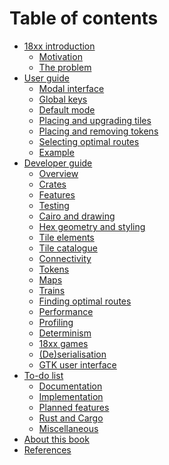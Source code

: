 # Table of contents

- [18xx introduction](./18xx_introduction.md)
  - [Motivation](./motivation.md)
  - [The problem](./problem.md)
- [User guide](./user_guide/index.md)
  - [Modal interface](./user_guide/modal.md)
  - [Global keys](./user_guide/global.md)
  - [Default mode](./user_guide/default.md)
  - [Placing and upgrading tiles](./user_guide/tile.md)
  - [Placing and removing tokens](./user_guide/tokens.md)
  - [Selecting optimal routes](./user_guide/routes.md)
  - [Example](./user_guide/example.md)
- [Developer guide](./dev_guide/index.md)
  - [Overview](./dev_guide/overview.md)
  - [Crates](./dev_guide/crates.md)
  - [Features](./dev_guide/features.md)
  - [Testing](./dev_guide/testing.md)
  - [Cairo and drawing]()
  - [Hex geometry and styling]()
  - [Tile elements]()
  - [Tile catalogue]()
  - [Connectivity]()
  - [Tokens](./dev_guide/tokens.md)
  - [Maps]()
  - [Trains]()
  - [Finding optimal routes](./dev_guide/routes.md)
  - [Performance](./dev_guide/performance.md)
  - [Profiling](./dev_guide/profiling.md)
  - [Determinism](./dev_guide/determinism.md)
  - [18xx games]()
  - [(De)serialisation]()
  - [GTK user interface](./dev_guide/rusty_train.md)
- [To-do list](./todo/index.md)
  - [Documentation](./todo/documentation.md)
  - [Implementation](./todo/implementation.md)
  - [Planned features](./todo/features.md)
  - [Rust and Cargo](./todo/rust.md)
  - [Miscellaneous](./todo/miscellaneous.md)
- [About this book](./about.md)
- [References]()
